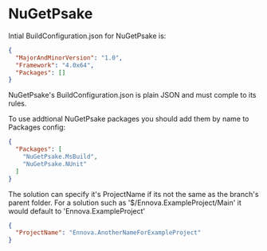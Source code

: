 # NuGetPsake

Intial BuildConfiguration.json for NuGetPsake is:

```json
{
  "MajorAndMinorVersion": "1.0",
  "Framework": "4.0x64",
  "Packages": []
}
```

NuGetPsake's BuildConfiguration.json is plain JSON and must comple to its rules.

To use addtional NuGetPsake packages you should add them by name to Packages config:

```json
{
  "Packages": [
    "NuGetPsake.MsBuild",
    "NuGetPsake.NUnit"
  ]
}
```

The solution can specify it's ProjectName if its not the same as the branch's parent folder. 
For a solution such as '$/Ennova.ExampleProject/Main' it would default to 'Ennova.ExampleProject'

```json
{
  "ProjectName": "Ennova.AnotherNameForExampleProject"
}
```